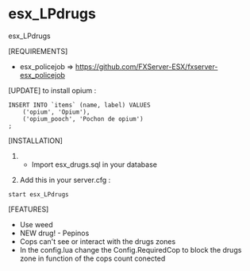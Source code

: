 # esx_LPdrugs
esx_LPdrugs

[REQUIREMENTS]

  * esx_policejob => https://github.com/FXServer-ESX/fxserver-esx_policejob


  [UPDATE]
  to install opium :
```
INSERT INTO `items` (name, label) VALUES
	('opium', 'Opium'),
	('opium_pooch', 'Pochon de opium')
;
```
  
  [INSTALLATION]

1) * Import esx_drugs.sql in your database

2) Add this in your server.cfg :

```
start esx_LPdrugs
```

[FEATURES]
* Use weed
* NEW drug! - Pepinos 
* Cops can't see or interact with the drugs zones
* In the config.lua change the Config.RequiredCop to block the drugs zone in function of the cops count conected
